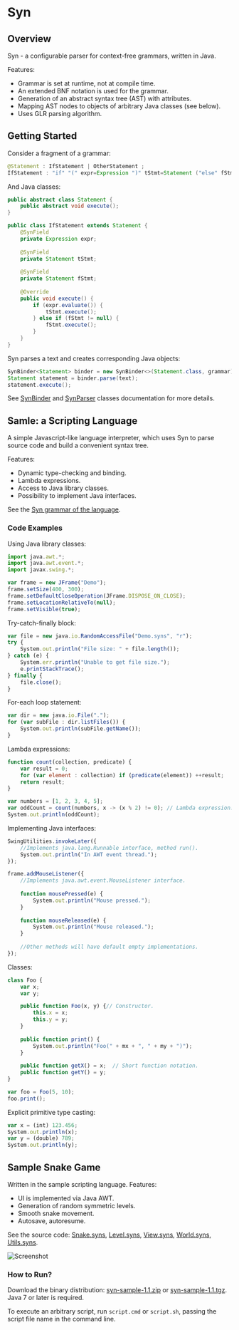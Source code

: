 Syn
===

## Overview

Syn - a configurable parser for context-free grammars, written in Java.

Features:
* Grammar is set at runtime, not at compile time.
* An extended BNF notation is used for the grammar.
* Generation of an abstract syntax tree (AST) with attributes.
* Mapping AST nodes to objects of arbitrary Java classes (see below).
* Uses GLR parsing algorithm.

## Getting Started

Consider a fragment of a grammar:
```Java
@Statement : IfStatement | OtherStatement ;
IfStatement : "if" "(" expr=Expression ")" tStmt=Statement ("else" fStmt=Statement)? ;
```

And Java classes:
```Java
public abstract class Statement {
	public abstract void execute(); 
}

public class IfStatement extends Statement {
	@SynField
	private Expression expr;
	
	@SynField
	private Statement tStmt;
	
	@SynField
	private Statement fStmt;
	
	@Override
	public void execute() {
		if (expr.evaluate()) {
			tStmt.execute();
		} else if (fStmt != null) {
			fStmt.execute();
		}
	}	
}
```

Syn parses a text and creates corresponding Java objects:
```Java
SynBinder<Statement> binder = new SynBinder<>(Statement.class, grammar);
Statement statement = binder.parse(text);
statement.execute();
```

See [SynBinder](http://antkar.github.io/syn/javadoc/org/antkar/syn/SynBinder.html)
and [SynParser](http://antkar.github.io/syn/javadoc/org/antkar/syn/SynParser.html) classes documentation
for more details.

## Samle: a Scripting Language

A simple Javascript-like language interpreter, which uses Syn to parse source code and build a convenient syntax tree.

Features:

* Dynamic type-checking and binding.
* Lambda expressions.
* Access to Java library classes.
* Possibility to implement Java interfaces.

See the [Syn grammar of the language](https://github.com/antkar/syn/blob/master/syn-sample-script/src/org/antkar/syn/sample/script/schema/Script_grammar.txt).

### Code Examples

Using Java library classes:

```JavaScript
import java.awt.*;
import java.awt.event.*;
import javax.swing.*;

var frame = new JFrame("Demo");
frame.setSize(400, 300);
frame.setDefaultCloseOperation(JFrame.DISPOSE_ON_CLOSE);
frame.setLocationRelativeTo(null);
frame.setVisible(true);
```

Try-catch-finally block:

```JavaScript
var file = new java.io.RandomAccessFile("Demo.syns", "r");
try {
    System.out.println("File size: " + file.length());
} catch (e) {
    System.err.println("Unable to get file size.");
    e.printStackTrace();
} finally {
    file.close();
}
```

For-each loop statement:

```JavaScript
var dir = new java.io.File(".");
for (var subFile : dir.listFiles()) {
    System.out.println(subFile.getName());
}
```

Lambda expressions:

```JavaScript
function count(collection, predicate) {
    var result = 0;
    for (var element : collection) if (predicate(element)) ++result;
    return result;
}

var numbers = [1, 2, 3, 4, 5];
var oddCount = count(numbers, x -> (x % 2) != 0); // Lambda expression.
System.out.println(oddCount);
```

Implementing Java interfaces:

```JavaScript
SwingUtilities.invokeLater({
    //Implements java.lang.Runnable interface, method run().
    System.out.println("In AWT event thread.");
});

frame.addMouseListener({
    //Implements java.awt.event.MouseListener interface.
    
    function mousePressed(e) {
        System.out.println("Mouse pressed.");
    }
    
    function mouseReleased(e) {
        System.out.println("Mouse released.");
    }
    
    //Other methods will have default empty implementations.
});
```

Classes:

```JavaScript
class Foo {
    var x;
    var y;

    public function Foo(x, y) {// Constructor.
        this.x = x;
        this.y = y;
    }
    
    public function print() {
        System.out.println("Foo(" + mx + ", " + my + ")");
    }
    
    public function getX() = x;  // Short function notation.
    public function getY() = y;
}

var foo = Foo(5, 10);
foo.print();
```

Explicit primitive type casting:

```JavaScript
var x = (int) 123.456;
System.out.println(x);
var y = (double) 789;
System.out.println(y);
```

## Sample Snake Game

Written in the sample scripting language. Features:

* UI is implemented via Java AWT.
* Generation of random symmetric levels.
* Smooth snake movement.
* Autosave, autoresume.

See the source code: [Snake.syns](https://github.com/antkar/syn/blob/master/syn-sample-script/sample/Snake.syns), [Level.syns](https://github.com/antkar/syn/blob/master/syn-sample-script/sample/Level.syns), [View.syns](https://github.com/antkar/syn/blob/master/syn-sample-script/sample/View.syns), [World.syns](https://github.com/antkar/syn/blob/master/syn-sample-script/sample/World.syns), [Utils.syns](https://github.com/antkar/syn/blob/master/syn-sample-script/sample/Utils.syns).

![Screenshot](https://antkar.github.io/syn/img/snake/snakec.png)

### How to Run?

Download the binary distribution: [syn-sample-1.1.zip](https://github.com/antkar/syn/releases/download/v1.1/syn-sample-1.1.zip) or [syn-sample-1.1.tgz](https://github.com/antkar/syn/releases/download/v1.1/syn-sample-1.1.tgz). Java 7 or later is required.

To execute an arbitrary script, run `script.cmd` or `script.sh`, passing the script file name in the command line.
